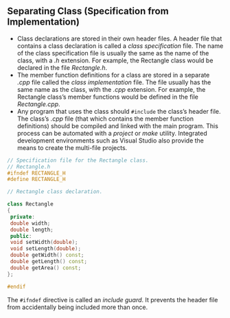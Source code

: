 ## Separating Class (Specification from Implementation)

- Class declarations are stored in their own header files. A header file that contains a
class declaration is called a *class specification* file. The name of the class specification
file is usually the same as the name of the class, with a *.h* extension. For example, the
Rectangle class would be declared in the file *Rectangle.h*.
- The member function definitions for a class are stored in a separate *.cpp* file called
the *class implementation* file. The file usually has the same name as the class, with
the *.cpp* extension. For example, the Rectangle class’s member functions would be
defined in the file *Rectangle.cpp*.
- Any program that uses the class should `#include` the class’s header file. The class’s
*.cpp* file (that which contains the member function definitions) should be compiled
and linked with the main program. This process can be automated with a *project* or
*make* utility. Integrated development environments such as Visual Studio also provide
the means to create the multi-file projects.

```c++
// Specification file for the Rectangle class.
// Rectangle.h
#ifndef RECTANGLE_H
#define RECTANGLE_H

// Rectangle class declaration.

class Rectangle
{
 private:
 double width;
 double length;
 public:
 void setWidth(double);
 void setLength(double);
 double getWidth() const;
 double getLength() const;
 double getArea() const;
};

#endif
```
The `#ifndef` directive is called an *include guard*. It prevents the header
file from accidentally being included more than once.
